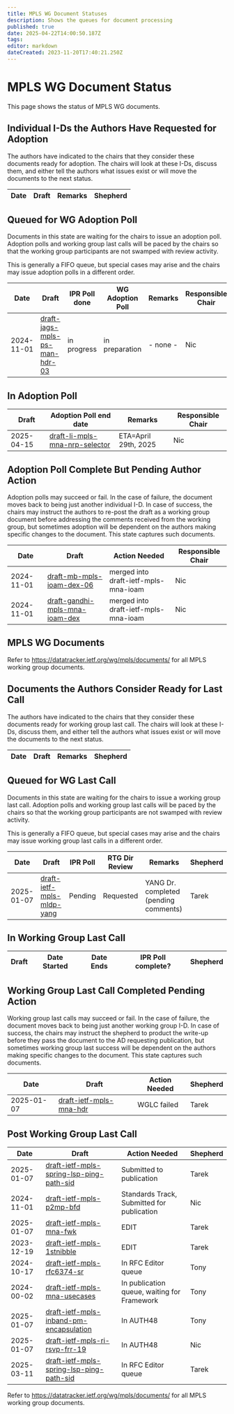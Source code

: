 ```yaml
---
title: MPLS WG Document Statuses
description: Shows the queues for document processing
published: true
date: 2025-04-22T14:00:50.187Z
tags: 
editor: markdown
dateCreated: 2023-11-20T17:40:21.250Z
---
```


# MPLS WG Document Status
This page shows the status of MPLS WG documents.

## Individual I-Ds the Authors Have Requested for Adoption

The authors have indicated to the chairs that they consider these documents ready for adoption. The chairs will look at these I-Ds, discuss them, and either tell the authors what issues exist or will move the documents to the next status.

| Date | Draft | Remarks | Shepherd  |
| --- | --- | --- | --- |


## Queued for WG Adoption Poll

Documents in this state are waiting for the chairs to issue an adoption poll. Adoption polls and working group last calls will be paced by the chairs so that the working group participants are not swamped with review activity.

This is generally a FIFO queue, but special cases may arise and the chairs may issue adoption polls in a different order.

| Date | Draft | IPR Poll done | WG Adoption Poll | Remarks | Responsible Chair |
| --- | --- | --- | --- | --- | --- |
| 2024-11-01 | [draft-jags-mpls-ps-man-hdr-03 ](https://datatracker.ietf.org/doc/draft-jags-mpls-ps-mna-hdr/) | in progress| in preparation |  - none -  | Nic |

## In Adoption Poll

| Draft | Adoption Poll end date | Remarks | Responsible Chair |
| --- | --- | --- | --- |
| 2025-04-15 | [draft-li-mpls-mna-nrp-selector](https://datatracker.ietf.org/doc/draft-li-mpls-mna-nrp-selector/) | ETA=April 29th, 2025 | Nic

## Adoption Poll Complete But Pending Author Action

Adoption polls may succeed or fail. In the case of failure, the document moves back to being just another individual I-D. In case of success, the chairs may instruct the authors to re-post the draft as a working group document before addressing the comments received from the working group, but sometimes adoption will be dependent on the authors making specific changes to the document. This state captures such documents.

| Date | Draft | Action Needed | Responsible Chair |
| --- | --- | --- | --- |
| 2024-11-01 | [draft-mb-mpls-ioam-dex-06](https://datatracker.ietf.org/doc/draft-mb-mpls-ioam-dex/) | merged into draft-ietf-mpls-mna-ioam | Nic |
| 2024-11-01 | [draft-gandhi-mpls-mna-ioam-dex ](https://datatracker.ietf.org/doc/draft-gandhi-mpls-mna-ioam-dex/) | merged into draft-ietf-mpls-mna-ioam | Nic |

## MPLS WG Documents

Refer to https://datatracker.ietf.org/wg/mpls/documents/ for all MPLS working group documents.

## Documents the Authors Consider Ready for Last Call

The authors have indicated to the chairs that they consider these documents ready for working group last call. The chairs will look at these I-Ds, discuss them, and either tell the authors what issues exist or will move the documents to the next status.

| Date | Draft | Remarks | Shepherd |
| --- | --- | --- | --- |


## Queued for WG Last Call

Documents in this state are waiting for the chairs to issue a working group last call. Adoption polls and working group last calls will be paced by the chairs so that the working group participants are not swamped with review activity.

This is generally a FIFO queue, but special cases may arise and the chairs may issue working group last calls in a different order.

| Date | Draft | IPR Poll | RTG Dir Review | Remarks | Shepherd |
| --- | --- | --- | --- | --- | --- |
| 2025-01-07 | [draft-ietf-mpls-mldp-yang](https://datatracker.ietf.org/doc/draft-ietf-mpls-mldp-yang/) | Pending | Requested |  YANG Dr. completed (pending comments) | Tarek

## In Working Group Last Call

| Draft | Date Started | Date Ends | IPR Poll complete? | Shepherd |
|---|---|---|---|---|

## Working Group Last Call Completed Pending Action

Working group last calls may succeed or fail. In the case of failure, the document moves back to being just another working group I-D. In case of success, the chairs may instruct the shepherd to product the write-up before they pass the document to the AD requesting publication, but sometimes working group last success will be dependent on the authors making specific changes to the document. This state captures such documents.

| Date | Draft | Action Needed | Shepherd |
|---|---|---|---|
| 2025-01-07 | [draft-ietf-mpls-mna-hdr](https://datatracker.ietf.org/doc/draft-ietf-mpls-mna-hdr/) | WGLC failed | Tarek

## Post Working Group Last Call

| Date | Draft | Action Needed | Shepherd |
|---|---|---|---|
| 2025-01-07 | [draft-ietf-mpls-spring-lsp-ping-path-sid](https://datatracker.ietf.org/doc/draft-ietf-mpls-spring-lsp-ping-path-sid/) | Submitted to publication | Tarek |
| 2024-11-01 |  [draft-ietf-mpls-p2mp-bfd](https://datatracker.ietf.org/doc/draft-ietf-mpls-p2mp-bfd/) | Standards Track, Submitted for publication | Nic |
| 2025-01-07 | [draft-ietf-mpls-mna-fwk](https://datatracker.ietf.org/doc/draft-ietf-mpls-mna-fwk/) | EDIT | Tarek |
| 2023-12-19 | [draft-ietf-mpls-1stnibble](https://datatracker.ietf.org/doc/draft-ietf-mpls-1stnibble/) | EDIT | Tarek |
| 2024-10-17 | [draft-ietf-mpls-rfc6374-sr](https://datatracker.ietf.org/doc/draft-ietf-mpls-rfc6374-sr/) | In RFC Editor queue | Tony |
| 2024-00-02 | [draft-ietf-mpls-mna-usecases](https://datatracker.ietf.org/doc/draft-ietf-mpls-mna-usecases/) | In publication queue, waiting for Framework | Tony |
| 2025-01-07 | [draft-ietf-mpls-inband-pm-encapsulation]( https://datatracker.ietf.org/doc/draft-ietf-mpls-inband-pm-encapsulation/) |  In AUTH48 | Tony |
| 2025-01-07 | [draft-ietf-mpls-ri-rsvp-frr-19](https://datatracker.ietf.org/doc/draft-ietf-mpls-ri-rsvp-frr/) | In AUTH48 | Nic |
| 2025-03-11 | [draft-ietf-mpls-spring-lsp-ping-path-sid](https://datatracker.ietf.org/doc/draft-ietf-mpls-spring-lsp-ping-path-sid/) | In RFC Editor queue | Tarek

Refer to https://datatracker.ietf.org/wg/mpls/documents/ for all MPLS working group documents.
